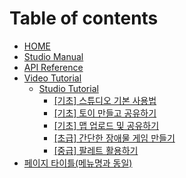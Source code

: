 # Table of contents

* [HOME](README.md)
* [Studio Manual](studio-manual.md)
* [API Reference](api-reference.md)
* [Video Tutorial](video-tutorial/README.md)
  * [Studio Tutorial](video-tutorial/studio-tutorial/README.md)
    * [\[기초\] 스튜디오 기본 사용법](video-tutorial/studio-tutorial/undefined.md)
    * [\[기초\] 토이 만들고 공유하기](video-tutorial/studio-tutorial/undefined-1.md)
    * [\[기초\] 맵 업로드 및 공유하기](video-tutorial/studio-tutorial/undefined-2.md)
    * [\[초급\] 간단한 장애물 게임 만들기](video-tutorial/studio-tutorial/undefined-3.md)
    * [\[중급\] 팔레트 활용하기](video-tutorial/studio-tutorial/undefined-4.md)
* [페이지 타이틀\(메뉴명과 동일\)](test1.md)

